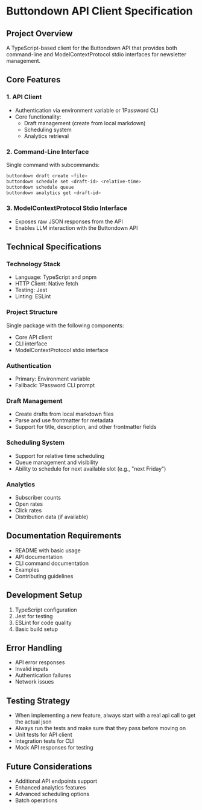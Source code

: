 # Buttondown API Client Specification

## Project Overview

A TypeScript-based client for the Buttondown API that provides both command-line and ModelContextProtocol stdio interfaces for newsletter management.

## Core Features

### 1. API Client

- Authentication via environment variable or 1Password CLI
- Core functionality:
  - Draft management (create from local markdown)
  - Scheduling system
  - Analytics retrieval

### 2. Command-Line Interface

Single command with subcommands:

```bash
buttondown draft create <file>
buttondown schedule set <draft-id> <relative-time>
buttondown schedule queue
buttondown analytics get <draft-id>
```

### 3. ModelContextProtocol Stdio Interface

- Exposes raw JSON responses from the API
- Enables LLM interaction with the Buttondown API

## Technical Specifications

### Technology Stack

- Language: TypeScript and pnpm
- HTTP Client: Native fetch
- Testing: Jest
- Linting: ESLint

### Project Structure

Single package with the following components:

- Core API client
- CLI interface
- ModelContextProtocol stdio interface

### Authentication

- Primary: Environment variable
- Fallback: 1Password CLI prompt

### Draft Management

- Create drafts from local markdown files
- Parse and use frontmatter for metadata
- Support for title, description, and other frontmatter fields

### Scheduling System

- Support for relative time scheduling
- Queue management and visibility
- Ability to schedule for next available slot (e.g., "next Friday")

### Analytics

- Subscriber counts
- Open rates
- Click rates
- Distribution data (if available)

## Documentation Requirements

- README with basic usage
- API documentation
- CLI command documentation
- Examples
- Contributing guidelines

## Development Setup

1. TypeScript configuration
2. Jest for testing
3. ESLint for code quality
4. Basic build setup

## Error Handling

- API error responses
- Invalid inputs
- Authentication failures
- Network issues

## Testing Strategy

- When implementing a new feature, always start with a real api call to get the actual json
- Always run the tests and make sure that they pass before moving on
- Unit tests for API client
- Integration tests for CLI
- Mock API responses for testing

## Future Considerations

- Additional API endpoints support
- Enhanced analytics features
- Advanced scheduling options
- Batch operations
